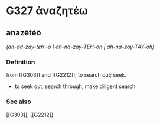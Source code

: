 # G327 ἀναζητέω

## anazētéō

_(an-ad-zay-teh'-o | ah-na-zay-TEH-oh | ah-na-zay-TAY-oh)_

### Definition

from [[G303]] and [[G2212]]; to search out; seek.

- to seek out, search through, make diligent search

### See also

[[G303]], [[G2212]]

